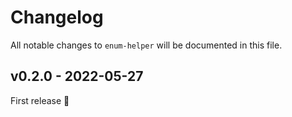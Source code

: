 # Changelog

All notable changes to `enum-helper` will be documented in this file.

## v0.2.0 - 2022-05-27

First release 🚀
